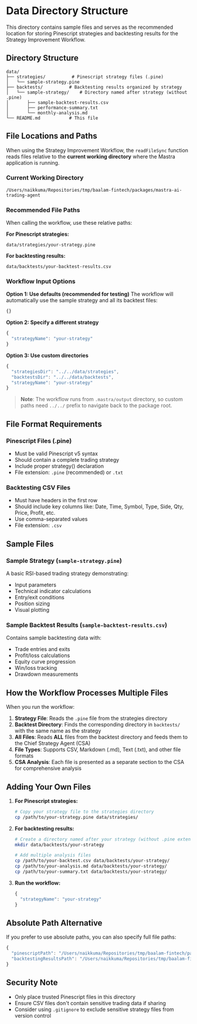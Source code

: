 # Data Directory Structure

This directory contains sample files and serves as the recommended location for storing Pinescript strategies and backtesting results for the Strategy Improvement Workflow.

## Directory Structure

```
data/
├── strategies/          # Pinescript strategy files (.pine)
│   └── sample-strategy.pine
├── backtests/          # Backtesting results organized by strategy
│   └── sample-strategy/    # Directory named after strategy (without .pine)
│       ├── sample-backtest-results.csv
│       ├── performance-summary.txt
│       └── monthly-analysis.md
└── README.md           # This file
```

## File Locations and Paths

When using the Strategy Improvement Workflow, the `readFileSync` function reads files relative to the **current working directory** where the Mastra application is running.

### Current Working Directory
```
/Users/naikkuma/Repositories/tmp/baalam-fintech/packages/mastra-ai-trading-agent
```

### Recommended File Paths

When calling the workflow, use these relative paths:

**For Pinescript strategies:**
```
data/strategies/your-strategy.pine
```

**For backtesting results:**
```
data/backtests/your-backtest-results.csv
```

### Workflow Input Options

**Option 1: Use defaults (recommended for testing)**
The workflow will automatically use the sample strategy and all its backtest files:

```javascript
{}
```

**Option 2: Specify a different strategy**
```javascript
{
  "strategyName": "your-strategy"
}
```

**Option 3: Use custom directories**
```javascript
{
  "strategiesDir": "../../data/strategies",
  "backtestsDir": "../../data/backtests",
  "strategyName": "your-strategy"
}
```

> **Note**: The workflow runs from `.mastra/output` directory, so custom paths need `../../` prefix to navigate back to the package root.

## File Format Requirements

### Pinescript Files (.pine)
- Must be valid Pinescript v5 syntax
- Should contain a complete trading strategy
- Include proper strategy() declaration
- File extension: `.pine` (recommended) or `.txt`

### Backtesting CSV Files
- Must have headers in the first row
- Should include key columns like: Date, Time, Symbol, Type, Side, Qty, Price, Profit, etc.
- Use comma-separated values
- File extension: `.csv`

## Sample Files

### Sample Strategy (`sample-strategy.pine`)
A basic RSI-based trading strategy demonstrating:
- Input parameters
- Technical indicator calculations
- Entry/exit conditions
- Position sizing
- Visual plotting

### Sample Backtest Results (`sample-backtest-results.csv`)
Contains sample backtesting data with:
- Trade entries and exits
- Profit/loss calculations
- Equity curve progression
- Win/loss tracking
- Drawdown measurements

## How the Workflow Processes Multiple Files

When you run the workflow:

1. **Strategy File**: Reads the `.pine` file from the strategies directory
2. **Backtest Directory**: Finds the corresponding directory in `backtests/` with the same name as the strategy
3. **All Files**: Reads **ALL** files from the backtest directory and feeds them to the Chief Strategy Agent (CSA)
4. **File Types**: Supports CSV, Markdown (.md), Text (.txt), and other file formats
5. **CSA Analysis**: Each file is presented as a separate section to the CSA for comprehensive analysis

## Adding Your Own Files

1. **For Pinescript strategies:**
   ```bash
   # Copy your strategy file to the strategies directory
   cp /path/to/your-strategy.pine data/strategies/
   ```

2. **For backtesting results:**
   ```bash
   # Create a directory named after your strategy (without .pine extension)
   mkdir data/backtests/your-strategy

   # Add multiple analysis files
   cp /path/to/your-backtest.csv data/backtests/your-strategy/
   cp /path/to/your-analysis.md data/backtests/your-strategy/
   cp /path/to/your-summary.txt data/backtests/your-strategy/
   ```

3. **Run the workflow:**
   ```javascript
   {
     "strategyName": "your-strategy"
   }
   ```

## Absolute Path Alternative

If you prefer to use absolute paths, you can also specify full file paths:

```javascript
{
  "pinescriptPath": "/Users/naikkuma/Repositories/tmp/baalam-fintech/packages/mastra-ai-trading-agent/data/strategies/your-strategy.pine",
  "backtestingResultsPath": "/Users/naikkuma/Repositories/tmp/baalam-fintech/packages/mastra-ai-trading-agent/data/backtests/your-results.csv"
}
```

## Security Note

- Only place trusted Pinescript files in this directory
- Ensure CSV files don't contain sensitive trading data if sharing
- Consider using `.gitignore` to exclude sensitive strategy files from version control